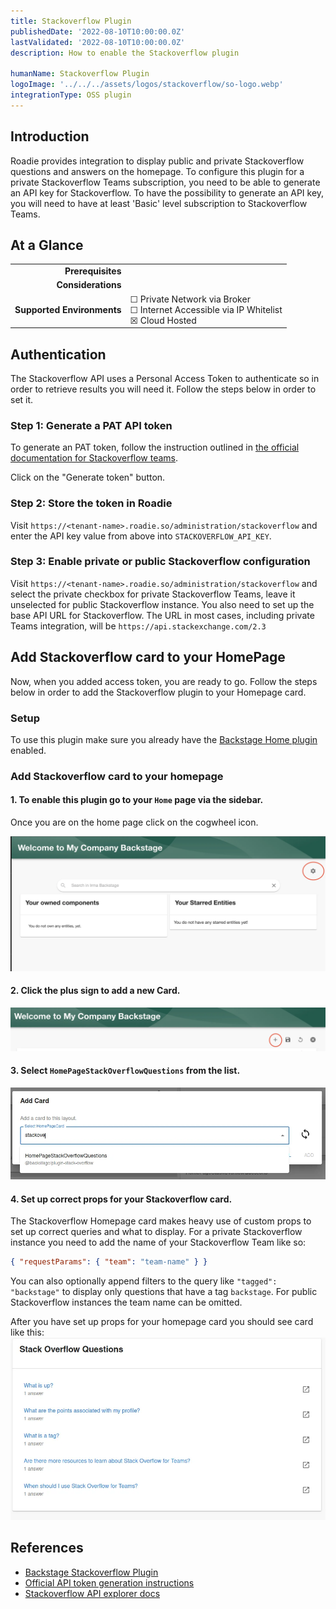 ```yaml
---
title: Stackoverflow Plugin
publishedDate: '2022-08-10T10:00:00.0Z'
lastValidated: '2022-08-10T10:00:00.0Z'
description: How to enable the Stackoverflow plugin

humanName: Stackoverflow Plugin
logoImage: '../../../assets/logos/stackoverflow/so-logo.webp'
integrationType: OSS plugin
---
```


## Introduction

Roadie provides integration to display public and private Stackoverflow questions and answers on the homepage. To configure this plugin for a private Stackoverflow Teams subscription, you need to be able to generate an API key for Stackoverflow. To have the possibility to generate an API key, you will need to have at least 'Basic' level subscription to Stackoverflow Teams.

## At a Glance

|                            |                                                                                                  |
| -------------------------: | ------------------------------------------------------------------------------------------------ |
|          **Prerequisites** |                                                                                                  |
|         **Considerations** |                                                                                                  |
| **Supported Environments** | ☐ Private Network via Broker <br /> ☐ Internet Accessible via IP Whitelist <br /> ☒ Cloud Hosted |

## Authentication

The Stackoverflow API uses a Personal Access Token to authenticate so in order to retrieve results you will need it. Follow the steps below in order to set it.

### Step 1: Generate a PAT API token

To generate an PAT token, follow the instruction outlined in [the official documentation for Stackoverflow teams](https://stackoverflow.help/en/articles/4385859-stack-overflow-for-teams-api).

Click on the "Generate token" button.

### Step 2: Store the token in Roadie

Visit `https://<tenant-name>.roadie.so/administration/stackoverflow` and enter the API key value from above into `STACKOVERFLOW_API_KEY`.

### Step 3: Enable private or public Stackoverflow configuration

Visit `https://<tenant-name>.roadie.so/administration/stackoverflow` and select the private checkbox for private Stackoverflow Teams, leave it unselected for public Stackoverflow instance. You also need to set up the base API URL for Stackoverflow. The URL in most cases, including private Teams integration, will be `https://api.stackexchange.com/2.3`

## Add Stackoverflow card to your HomePage

Now, when you added access token, you are ready to go. Follow the steps below in order to add the Stackoverflow plugin to your Homepage card.

### Setup

To use this plugin make sure you already have the [Backstage Home plugin](https://github.com/backstage/backstage/blob/master/plugins/home/README.md) enabled.

### Add Stackoverflow card to your homepage

#### 1. To enable this plugin go to your `Home` page via the sidebar.

Once you are on the home page click on the cogwheel icon.

![cog icon leading to adding cards in home page](cog.webp)

#### 2. Click the plus sign to add a new Card.

![add new card plus sign](plus-homepage.webp)

#### 3. Select `HomePageStackOverflowQuestions` from the list.

![add stackoverflow card](homepage-add-card.webp)

#### 4. Set up correct props for your Stackoverflow card.

The Stackoverflow Homepage card makes heavy use of custom props to set up correct queries and what to display.
For a private Stackoverflow instance you need to add the name of your Stackoverflow Team like so:

```json
{ "requestParams": { "team": "team-name" } }
```

You can also optionally append filters to the query like `"tagged": "backstage"` to display only questions that have a tag `backstage`. For public Stackoverflow instances the team name can be omitted.

After you have set up props for your homepage card you should see card like this:
![Stackoverflow card](card.webp)

## References

- [Backstage Stackoverflow Plugin](https://github.com/backstage/community-plugins/tree/main/workspaces/stack-overflow/plugins/stack-overflow)
- [Official API token generation instructions](https://stackoverflow.help/en/articles/4385859-stack-overflow-for-teams-api)
- [Stackoverflow API explorer docs](https://api.stackexchange.com/docs/)
